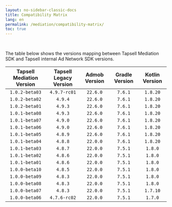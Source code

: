 ```yaml
---
layout: no-sidebar-classic-docs
title: Compatibility Matrix
lang: en
permalink: /mediation/compatibility-matrix/
toc: true
---
```


<br/>

The table below shows the versions mapping between Tapsell Mediation SDK and Tapsell internal Ad Network SDK versions.

| Tapsell Mediation Version | Tapsell Legacy Version | Admob Version | Gradle Version | Kotlin Version |
|:-------------------------:|:----------------------:|:-------------:|:--------------:|:--------------:|
|      `1.0.2-beta03`       |      `4.9.7-rc01`      |   `22.6.0`    |    `7.6.1`     |    `1.8.20`    |
|      `1.0.2-beta02`       |        `4.9.4`         |   `22.6.0`    |    `7.6.1`     |    `1.8.20`    |
|      `1.0.2-beta01`       |        `4.9.3`         |   `22.6.0`    |    `7.6.1`     |    `1.8.20`    |
|      `1.0.1-beta08`       |        `4.9.3`         |   `22.6.0`    |    `7.6.1`     |    `1.8.20`    |
|      `1.0.1-beta07`       |        `4.9.0`         |   `22.6.0`    |    `7.6.1`     |    `1.8.20`    |
|      `1.0.1-beta06`       |        `4.9.0`         |   `22.6.0`    |    `7.6.1`     |    `1.8.20`    |
|      `1.0.1-beta05`       |        `4.8.9`         |   `22.6.0`    |    `7.6.1`     |    `1.8.20`    |
|      `1.0.1-beta04`       |        `4.8.8`         |   `22.0.0`    |    `7.6.1`     |    `1.8.20`    |
|      `1.0.1-beta03`       |        `4.8.7`         |   `22.0.0`    |    `7.5.1`     |    `1.8.0`     |
|      `1.0.1-beta02`       |        `4.8.6`         |   `22.0.0`    |    `7.5.1`     |    `1.8.0`     |
|      `1.0.1-beta01`       |        `4.8.6`         |   `22.0.0`    |    `7.5.1`     |    `1.8.0`     |
|      `1.0.0-beta10`       |        `4.8.5`         |   `22.0.0`    |    `7.5.1`     |    `1.8.0`     |
|      `1.0.0-beta09`       |        `4.8.3`         |   `22.0.0`    |    `7.5.1`     |    `1.8.0`     |
|      `1.0.0-beta08`       |        `4.8.3`         |   `22.0.0`    |    `7.5.1`     |    `1.8.0`     |
|      `1.0.0-beta07`       |        `4.8.3`         |   `22.0.0`    |    `7.5.1`     |    `1.7.10`    |
|      `1.0.0-beta06`       |      `4.7.6-rc02`      |   `22.0.0`    |    `7.5.1`     |    `1.7.0`     |
